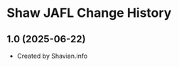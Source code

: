 Shaw JAFL Change History
====================

1.0 (2025-06-22)
----------------
* Created by Shavian.info
